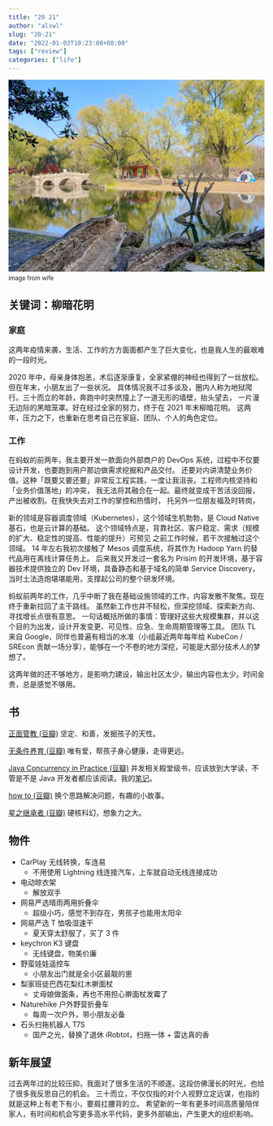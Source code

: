```yaml
---
title: "20 21"
author: "alswl"
slug: "20-21"
date: "2022-01-03T10:23:00+08:00"
tags: ["review"]
categories: ["life"]
---
```



![park](../../static/images/upload_dropbox/202201/park.jpg)
<small>image from wife</small>

<!-- more -->

## 关键词：柳暗花明

### 家庭

这两年疫情来袭，生活、工作的方方面面都产生了巨大变化，也是我人生的最艰难的一段时光。

2020 年中，母亲身体抱恙，术后逐渐康复，全家紧绷的神经也得到了一丝放松。但在年末，小朋友出了一些状况。
具体情况我不过多谈及，圈内人称为地狱爬行。三十而立的年龄，奔跑中时突然撞上了一道无形的墙壁，抬头望去，
一片漫无边际的黑暗笼罩。好在经过全家的努力，终于在 2021 年末柳暗花明。
这两年，压力之下，也重新在思考自己在家庭、团队、个人的角色定位。

### 工作

在蚂蚁的前两年，我主要开发一款面向外部商户的 DevOps 系统，过程中不仅要设计开发，也要跑到用户那边做需求挖掘和产品交付。
还要对内讲清楚业务价值。这种「既要又要还要」非常反工程实践，一度让我沮丧。工程师内核坚持和「业务价值落地」的冲突，
我无法将其融合在一起。最终就变成干苦活没回报，产出被收割。在我快失去对工作的掌控和热情时，
托另外一位朋友福及时转岗，

新的领域是容器调度领域（Kubernetes），这个领域生机勃勃，是 Cloud Native 基石，也是云计算的基础。
这个领域特点是，背靠社区、客户稳定、需求（规模的扩大、稳定性的提高、性能的提升）可预见
之前工作时候，若干次接触过这个领域。
14 年左右我初次接触了 Mesos 调度系统，将其作为 Hadoop Yarn 的替代品用在离线计算任务上。
后来我又开发过一套名为 Prisim 的开发环境，基于容器技术提供独立的 Dev 环境，具备静态和基于域名的简单 Service Discovery，
当时土法造炮堪堪能用，支撑起公司的整个研发环境。

蚂蚁前两年的工作，几乎中断了我在基础设施领域的工作，内容发散不聚焦。现在终于重新拉回了主干路线。
虽然新工作也并不轻松，但深挖领域、探索新方向、寻找增长点很有意思。
一句话概括所做的事情：管理好这些大规模集群，并以这个目的为出发，设计开发变更、可见性、应急、生命周期管理等工具。
团队 TL 来自 Google，同伴也普遍有相当的水准（小组最近两年每年给 KubeCon / SREcon 贡献一场分享），能够在一个不卷的地方深挖，可能是大部分技术人的梦想了。


这两年做的还不够地方，是影响力建设，输出社区太少，输出内容也太少。时间金贵，总是感觉不够用。

## 书

[正面管教 (豆瓣)](https://book.douban.com/subject/3420606/)
坚定、和善，发掘孩子的天性。

[无条件养育 (豆瓣)](https://book.douban.com/subject/10773248/)
唯有爱，帮孩子身心健康，走得更远。

[Java Concurrency in Practice (豆瓣)](https://book.douban.com/subject/1888733/)
并发相关殿堂级书，应该放到大学读，不管是不是 Java 开发者都应该阅读。我的[笔记](https://book.douban.com/review/14121470/)。

[how to (豆瓣)](https://book.douban.com/subject/35048568/)
换个思路解决问题，有趣的小故事。

[星之继承者 (豆瓣)](https://book.douban.com/subject/35271451/)
硬核科幻，想象力之大。


## 物件

-   CarPlay 无线转换，车连易
    -   不用使用 Lightning 线连接汽车，上车就自动无线连接成功
-   电动晾衣架
    -   解放双手
-   网易严选晴雨两用折叠伞
    -   超级小巧，感觉不到存在，男孩子也能用太阳伞
-   网易严选 T 恤吸湿速干
    -   夏天穿太舒服了，买了 3 件
-   keychron K3 键盘
    -   无线键盘，物美价廉
-   野蛮娃娃遥控车
    -   小朋友出门就是全小区最靓的崽
-   梨家班徒巴西花梨红木擀面杖
    -   丈母娘做面条，再也不用担心擀面杖发霉了
-   Naturehike 户外野营折叠车
    -   每周一次户外，带小朋友必备
-   石头扫拖机器人 T7S
    -   国产之光，替换了退休 iRobtot，扫拖一体 + 雷达真的香

## 新年展望

过去两年过的比较压抑，我面对了很多生活的不顺遂。这段仿佛漫长的时光，也给了很多我反思自己的机会。
三十而立，不仅仅指的对个人视野立定远谋，也指的就是这种上有老下有小，要肩扛腰背的立。
希望新的一年有更多时间高质量陪伴家人，有时间和机会写更多高水平代码，更多外部输出，产生更大的组织影响。
